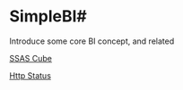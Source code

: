 # SimpleBI#
Introduce some core BI concept, and related 

<a href="ssas_cube.md">SSAS Cube</a><br/>

<a href="httpstatus.html">Http Status</a>
